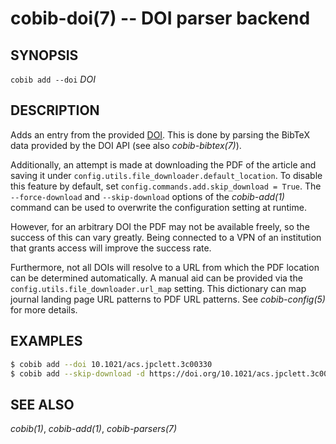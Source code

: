 cobib-doi(7) -- DOI parser backend
==================================

## SYNOPSIS

`cobib add --doi` _DOI_

## DESCRIPTION

Adds an entry from the provided [DOI](https://www.doi.org/).
This is done by parsing the BibTeX data provided by the DOI API (see also *cobib-bibtex(7)*).

Additionally, an attempt is made at downloading the PDF of the article and saving it under `config.utils.file_downloader.default_location`.
To disable this feature by default, set `config.commands.add.skip_download = True`.
The `--force-download` and `--skip-download` options of the *cobib-add(1)* command can be used to overwrite the configuration setting at runtime.

However, for an arbitrary DOI the PDF may not be available freely, so the success of this can vary greatly.
Being connected to a VPN of an institution that grants access will improve the success rate.

Furthermore, not all DOIs will resolve to a URL from which the PDF location can be determined automatically.
A manual aid can be provided via the `config.utils.file_downloader.url_map` setting.
This dictionary can map journal landing page URL patterns to PDF URL patterns.
See *cobib-config(5)* for more details.

## EXAMPLES

```bash
$ cobib add --doi 10.1021/acs.jpclett.3c00330
$ cobib add --skip-download -d https://doi.org/10.1021/acs.jpclett.3c00330
```

## SEE ALSO

*cobib(1)*, *cobib-add(1)*, *cobib-parsers(7)*

[//]: # ( vim: set ft=markdown tw=0: )
